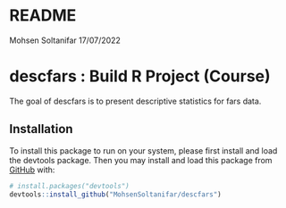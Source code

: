 README
================
Mohsen Soltanifar
17/07/2022

<!-- README.md is generated from README.Rmd. -->

# descfars : Build R Project (Course)

The goal of descfars is to present descriptive statistics for fars data.

## Installation

To install this package to run on your system, please first install and
load the devtools package. Then you may install and load this package
from [GitHub](https://github.com/) with:

``` r
# install.packages("devtools")
devtools::install_github("MohsenSoltanifar/descfars")
```
